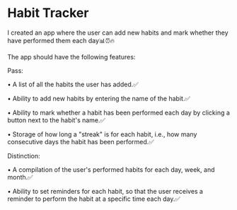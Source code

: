 # Habit Tracker
I created an app where the user can add new habits and mark whether they have performed them each day📊⏰🔥

The app should have the following features:

Pass:

• A list of all the habits the user has added.✅

• Ability to add new habits by entering the name of the habit.✅


• Ability to mark whether a habit has been performed each day by clicking a button next to the habit's name.✅

• Storage of how long a "streak" is for each habit, i.e., how many consecutive days the habit has been performed.✅


Distinction:

• A compilation of the user's performed habits for each day, week, and month.✅

• Ability to set reminders for each habit, so that the user receives a reminder to perform the habit at a specific time each day.✅
